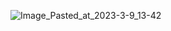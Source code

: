 
![Image_Pasted_at_2023-3-9_13-42](/uploads/d21a11b3c85880eca99dc5cf0b1f30c5/Image_Pasted_at_2023-3-9_13-42.png)
